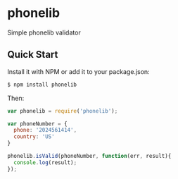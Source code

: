 # phonelib
Simple phonelib validator

## Quick Start

Install it with NPM or add it to your package.json:

``` bash
$ npm install phonelib
```

Then:

``` js
var phonelib = require('phonelib');

var phoneNumber = {
  phone: '2024561414',
  country: 'US'
}

phonelib.isValid(phoneNumber, function(err, result){
  console.log(result);
});
```
